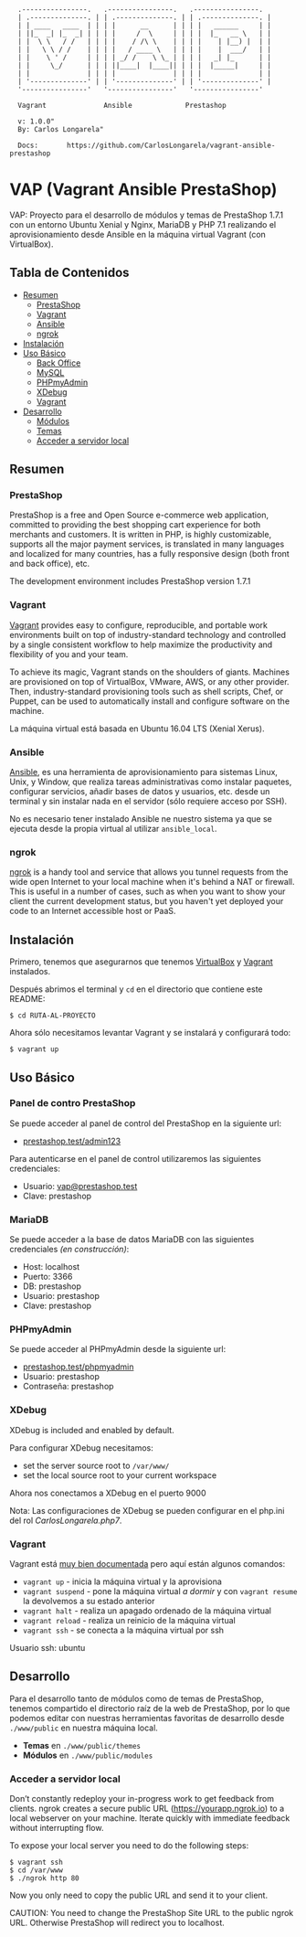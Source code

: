 

      .----------------.   .----------------.   .----------------.
      | .--------------. | | .--------------. | | .--------------. |
      | | ____   ____  | | | |      __      | | | |   ______     | |
      | ||_  _| |_  _| | | | |     /  \     | | | |  |_   __ \   | |
      | |  \ \   / /   | | | |    / /\ \    | | | |    | |__) |  | |
      | |   \ \ / /    | | | |   / ____ \   | | | |    |  ___/   | |
      | |    \ ' /     | | | | _/ /    \ \_ | | | |   _| |_      | |
      | |     \_/      | | | ||____|  |____|| | | |  |_____|     | |
      | |              | | | |              | | | |              | |
      | '--------------' | | '--------------' | | '--------------' |
      '----------------'   '----------------'   '----------------'

      Vagrant              Ansible             Prestashop

      v: 1.0.0"
      By: Carlos Longarela"

      Docs:       https://github.com/CarlosLongarela/vagrant-ansible-prestashop


# VAP (Vagrant Ansible PrestaShop)

VAP: Proyecto para el desarrollo de módulos y temas de PrestaShop 1.7.1 con un entorno Ubuntu Xenial y Nginx, MariaDB y PHP 7.1 realizando el aprovisionamiento desde Ansible en la máquina virtual Vagrant (con VirtualBox).

## Tabla de Contenidos

- [Resumen](#resumen)
  - [PrestaShop](#prestashop)
  - [Vagrant](#vagrant)
  - [Ansible](#ansible)
  - [ngrok](#ngrok)
- [Instalación](#instalación)
- [Uso Básico](#uso-básico)
  - [Back Office](#back-office)
  - [MySQL](#mysql)
  - [PHPmyAdmin](#phpmyadmin)
  - [XDebug](#xdebug)
  - [Vagrant](#vagrant)
- [Desarrollo](#development)
  - [Módulos](#module)
  - [Temas](#theme)
  - [Acceder a servidor local](#acceder-a-servidor-local)

## Resumen

### PrestaShop

PrestaShop is a free and Open Source e-commerce web application, committed to
providing the best shopping cart experience for both merchants and customers.
It is written in PHP, is highly customizable, supports all the major payment
services, is translated in many languages and localized for many countries,
has a fully responsive design (both front and back office), etc.

The development environment includes PrestaShop version 1.7.1

### Vagrant

[Vagrant](https://www.vagrantup.com/) provides easy to configure,
reproducible, and portable work environments built on top of
industry-standard technology and controlled by a single consistent
workflow to help maximize the productivity and flexibility of
you and your team.

To achieve its magic, Vagrant stands on the shoulders of giants. Machines
are provisioned on top of VirtualBox, VMware, AWS, or any other provider.
Then, industry-standard provisioning tools such as shell scripts, Chef, or
Puppet, can be used to automatically install and configure software on
the machine.

La máquina virtual está basada en Ubuntu 16.04 LTS (Xenial Xerus).

### Ansible

[Ansible](https://www.ansible.com/), es una herramienta de aprovisionamiento para sistemas Linux, Unix, y Window, que realiza tareas administrativas como instalar paquetes, configurar servicios, añadir bases de datos y usuarios, etc. desde un terminal y sin instalar nada en el servidor (sólo requiere acceso por SSH).

No es necesario tener instalado Ansible ne nuestro sistema ya que se ejecuta desde la propia virtual al utilizar `ansible_local`.

### ngrok

[ngrok](https://ngrok.com/) is a handy tool and service that allows you
tunnel requests from the wide open Internet to your local machine when
it's behind a NAT or firewall. This is useful in a number of cases,
such as when you want to show your client the current development status,
but you haven't yet deployed your code to an Internet accessible
host or PaaS.

## Instalación

Primero, tenemos que asegurarnos que tenemos [VirtualBox](https://www.virtualbox.org/wiki/Downloads) y
[Vagrant](https://www.vagrantup.com/downloads.html) instalados.

Después abrimos el terminal y `cd` en el directorio que contiene este README:

```shell
$ cd RUTA-AL-PROYECTO
```

Ahora sólo necesitamos levantar Vagrant y se instalará y configurará todo:

```shell
$ vagrant up
```

## Uso Básico

### Panel de contro PrestaShop

Se puede acceder al panel de control del PrestaShop en la siguiente url:

- [prestashop.test/admin123](http://prestashop.test/adminvap72)

Para autenticarse en el panel de control utilizaremos las siguientes credenciales:

- Usuario: vap@prestashop.test
- Clave: prestashop

### MariaDB

Se puede acceder a la base de datos MariaDB con las siguientes credenciales _(en construcción)_:

- Host: localhost
- Puerto: 3366
- DB: prestashop
- Usuario: prestashop
- Clave: prestashop

### PHPmyAdmin

Se puede acceder al PHPmyAdmin desde la siguiente url:

- [prestashop.test/phpmyadmin](http://prestashop.test/phpmyadmin)
- Usuario: prestashop
- Contraseña: prestashop

### XDebug

XDebug is included and enabled by default.

Para configurar XDebug necesitamos:

- set the server source root to `/var/www/`
- set the local source root to your current workspace

Ahora nos conectamos a XDebug en el puerto 9000

Nota: Las configuraciones de XDebug se pueden configurar en el php.ini del rol _CarlosLongarela.php7_.

### Vagrant

Vagrant está [muy bien documentada](https://www.vagrantup.com/docs/) pero aquí están algunos comandos:

- `vagrant up` - inicia la máquina virtual y la aprovisiona
- `vagrant suspend` - pone la máquina virtual _a dormir_ y con `vagrant resume` la devolvemos a su estado anterior
- `vagrant halt` - realiza un apagado ordenado de la máquina virtual
- `vagrant reload` - realiza un reinicio de la máquina virtual
- `vagrant ssh` - se conecta a la máquina virtual por ssh

Usuario ssh: ubuntu

## Desarrollo


Para el desarrollo tanto de módulos como de temas de PrestaShop, tenemos compartido el directorio raíz de la web de PrestaShop, por lo que podemos editar con nuestras herramientas favoritas de desarrollo desde `./www/public` en nuestra máquina local.

- **Temas** en `./www/public/themes`
- **Módulos** en `./www/public/modules`

### Acceder a servidor local

Don’t constantly redeploy your in-progress work to get feedback from clients.
ngrok creates a secure public URL (https://yourapp.ngrok.io) to a local webserver
on your machine. Iterate quickly with immediate feedback without interrupting
flow.

To expose your local server you need to do the following steps:

```
$ vagrant ssh
$ cd /var/www
$ ./ngrok http 80
```

Now you only need to copy the public URL and send it to your client.

CAUTION: You need to change the PrestaShop Site URL to the public ngrok URL.
Otherwise PrestaShop will redirect you to localhost.
